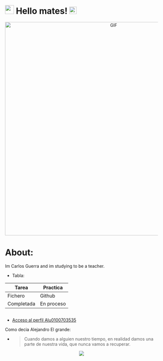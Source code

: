 # <img src="https://github.com/TheDudeThatCode/TheDudeThatCode/blob/master/Assets/Hi.gif" width="29px"> Hello mates!&nbsp;<img src="https://github.com/TheDudeThatCode/TheDudeThatCode/blob/master/Assets/Earth.gif" width="24px">

<div align="center">
<img hight="300" width="700" alt="GIF" align="center" src="https://hips.hearstapps.com/hmg-prod.s3.amazonaws.com/images/one-piece-luffy-1589967502.jpg?crop=1.00xw:1.00xh;0,0&resize=980:*">
</div>

# About: 
 Im Carlos Guerra and im studying to be a teacher.
 
* Tabla:

| Tarea         | Practica    |
| ------------- | ----------- |
| Fichero       | Github      |
| Completada    | En proceso  |

![]()
* [Acceso al perfil Alu0100703535](https://campusdoctoradoyposgrado2122.ull.es/user/profile.php?id=1177)

Como  decia Alejandro El grande:
* > Cuando damos a alguien nuestro tiempo, en realidad damos una parte de nuestra vida, que nunca vamos a recuperar.

<p align="center" >  
  <a href="https://github.com/CGuerra2021/github-readme-stats"> 
<img  src="https://github-readme-stats.vercel.app/api?username=CGuerra2021&&show_icons=true&theme=radical"/>
  </a>
  </p>



